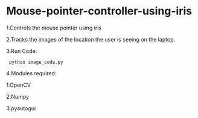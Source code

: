 # Mouse-pointer-controller-using-iris

1.Controls the mouse pointer using iris


2.Tracks the images of the location the user is seeing on the laptop.


3.Run Code:
  
     python image_code.py
  

4.Modules required:

  1.OpenCV
  
  2.Numpy
  
  3.pyautogui

